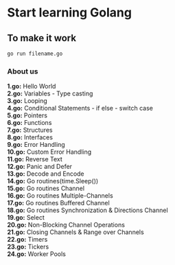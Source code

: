# Start learning Golang

## To make it work 
```sh
go run filename.go
```

### About us

<b>1.go:</b> Hello World <br/>
<b>2.go:</b> Variables - Type casting <br/>
<b>3.go:</b> Looping <br/>
<b>4.go:</b> Conditional Statements - if else - switch case <br/>
<b>5.go:</b> Pointers <br/>
<b>6.go:</b> Functions <br/>
<b>7.go:</b> Structures <br/>
<b>8.go:</b> Interfaces <br/>
<b>9.go:</b> Error Handling <br/>
<b>10.go:</b> Custom Error Handling <br/>
<b>11.go:</b> Reverse Text <br/>
<b>12.go:</b> Panic and Defer <br/>
<b>13.go:</b> Decode and Encode <br/>
<b>14.go:</b> Go routines(time.Sleep()) <br/>
<b>15.go:</b> Go routines Channel <br/>
<b>16.go:</b> Go routines Multiple-Channels <br/>
<b>17.go:</b> Go routines Buffered Channel <br/>
<b>18.go:</b> Go routines Synchronization & Directions Channel <br/>
<b>19.go:</b> Select <br/>
<b>20.go:</b> Non-Blocking Channel Operations <br/>
<b>21.go:</b> Closing Channels & Range over Channels <br/>
<b>22.go:</b> Timers <br/>
<b>23.go:</b> Tickers <br/>
<b>24.go:</b> Worker Pools <br/>